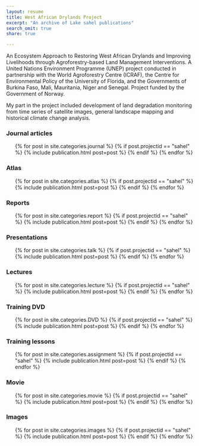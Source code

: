 ```yaml
---
layout: resume
title: West African Drylands Project
excerpt: "An archive of Lake sahel publications"
search_omit: true
share: true

---
```


An Ecosystem Approach to Restoring West African Drylands and Improving Livelihoods through Agroforestry-based Land Management Interventions. A United Nations Environment Programme (UNEP) project conducted in partnership with the World Agroforestry Centre (ICRAF), the Centre for Environmental Policy of the University of Florida, and the Governments of Burkina Faso, Mali, Mauritania, Niger and Senegal. Project funded by the Government of Norway.

My part in the project included development of land degradation monitoring from time series of satellite images, general landscape mapping and historical climate change analysis.

### Journal articles

<ul class="post-list">
{% for post in site.categories.journal %}
  {% if post.projectid == "sahel" %}
    {% include publication.html post=post %}
  {% endif %}
{% endfor %}
</ul>

### Atlas

<ul class="post-list">
{% for post in site.categories.atlas %}
  {% if post.projectid == "sahel" %}
    {% include publication.html post=post %}
  {% endif %}
{% endfor %}
</ul>

### Reports

<ul class="post-list">
{% for post in site.categories.report %}
  {% if post.projectid == "sahel" %}
    {% include publication.html post=post %}
  {% endif %}
{% endfor %}
</ul>

### Presentations

<ul class="post-list">
{% for post in site.categories.talk %}
  {% if post.projectid == "sahel" %}
    {% include publication.html post=post %}
  {% endif %}
{% endfor %}
</ul>

### Lectures

<ul class="post-list">
{% for post in site.categories.lecture %}
  {% if post.projectid == "sahel" %}
    {% include publication.html post=post %}
  {% endif %}
{% endfor %}
</ul>


### Training DVD

<ul class="post-list">
{% for post in site.categories.DVD %}
  {% if post.projectid == "sahel" %}
    {% include publication.html post=post %}
  {% endif %}
{% endfor %}
</ul>

### Training lessons

<ul class="post-list">
{% for post in site.categories.assignment %}
  {% if post.projectid == "sahel" %}
    {% include publication.html post=post %}
  {% endif %}
{% endfor %}
</ul>

### Movie

<ul class="post-list">
{% for post in site.categories.movie %}
  {% if post.projectid == "sahel" %}
    {% include publication.html post=post %}
  {% endif %}
{% endfor %}
</ul>

### Images

<ul class="post-list">
{% for post in site.categories.images %}
  {% if post.projectid == "sahel" %}
    {% include publication.html post=post %}
  {% endif %}
{% endfor %}
</ul>
